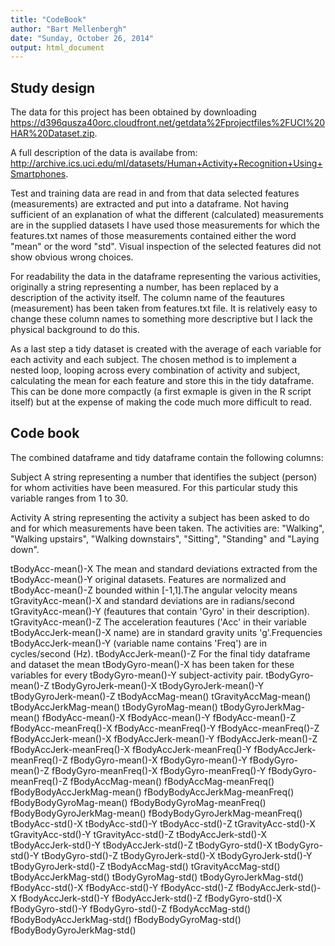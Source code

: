 ```yaml
---
title: "CodeBook"
author: "Bart Mellenbergh"
date: "Sunday, October 26, 2014"
output: html_document
---
```


Study design
------------
The data for this project has been obtained by downloading 
https://d396qusza40orc.cloudfront.net/getdata%2Fprojectfiles%2FUCI%20HAR%20Dataset.zip.

A full description of the data is availabe from:
http://archive.ics.uci.edu/ml/datasets/Human+Activity+Recognition+Using+Smartphones.

Test and training data are read in and from that data selected features
(measurements) are extracted and put into a dataframe. 
Not having sufficient of an explanation of what the different (calculated)
measurements are in the supplied datasets I have used those measurements
for which the features.txt names of those measurements contained either 
the word "mean" or the word "std". Visual inspection of the selected
features did not show obvious wrong choices.

For readability the data in the dataframe representing the various activities, 
originally a string representing a number, has been replaced by a description 
of the activity itself. The column name of the feautures (measurement) has been
taken from features.txt file. It is relatively easy to change these column names
to something more descriptive but I lack the physical background to do this.

As a last step a tidy dataset is created with the average of each variable 
for each activity and each subject. The chosen method is to implement a nested
loop, looping across every combination of activity and subject, calculating
the mean for each feature and store this in the tidy dataframe. This can be 
done more compactly (a first exmaple is given in the R script itself) but at 
the expense of making the code much more difficult to read.


Code book
---------

The combined dataframe and tidy dataframe contain the following columns:

Subject                 A string representing a number that identifies the subject 
                        (person) for whom activities have been measured. For
                        this particular study this variable ranges from 1 to 30.
                        
Activity                A string representing the activity a subject has been asked
                        to do and for which measurements have been taken.
                        The activities are: "Walking", "Walking upstairs",
                        "Walking downstairs", "Sitting", "Standing" and "Laying down".

tBodyAcc-mean()-X       The mean and standard deviations extracted from the
tBodyAcc-mean()-Y       original datasets. Features are normalized and 
tBodyAcc-mean()-Z       bounded within [-1,1].The angular velocity means
tGravityAcc-mean()-X    and standard deviations are in radians/second
tGravityAcc-mean()-Y    (feautures that contain 'Gyro' in their description).
tGravityAcc-mean()-Z    The acceleration feautures ('Acc' in their variable
tBodyAccJerk-mean()-X   name) are in standard gravity units 'g'.Frequencies
tBodyAccJerk-mean()-Y   (variable name contains 'Freq') are in cycles/second (Hz).
tBodyAccJerk-mean()-Z   For the final tidy dataframe and dataset the mean
tBodyGyro-mean()-X      has been taken for these variables for every
tBodyGyro-mean()-Y      subject-activity pair.
tBodyGyro-mean()-Z
tBodyGyroJerk-mean()-X
tBodyGyroJerk-mean()-Y
tBodyGyroJerk-mean()-Z
tBodyAccMag-mean()
tGravityAccMag-mean()
tBodyAccJerkMag-mean()
tBodyGyroMag-mean()
tBodyGyroJerkMag-mean()
fBodyAcc-mean()-X
fBodyAcc-mean()-Y
fBodyAcc-mean()-Z
fBodyAcc-meanFreq()-X
fBodyAcc-meanFreq()-Y
fBodyAcc-meanFreq()-Z
fBodyAccJerk-mean()-X
fBodyAccJerk-mean()-Y
fBodyAccJerk-mean()-Z
fBodyAccJerk-meanFreq()-X
fBodyAccJerk-meanFreq()-Y
fBodyAccJerk-meanFreq()-Z
fBodyGyro-mean()-X
fBodyGyro-mean()-Y
fBodyGyro-mean()-Z
fBodyGyro-meanFreq()-X
fBodyGyro-meanFreq()-Y
fBodyGyro-meanFreq()-Z
fBodyAccMag-mean()
fBodyAccMag-meanFreq()
fBodyBodyAccJerkMag-mean()
fBodyBodyAccJerkMag-meanFreq()
fBodyBodyGyroMag-mean()
fBodyBodyGyroMag-meanFreq()
fBodyBodyGyroJerkMag-mean()
fBodyBodyGyroJerkMag-meanFreq()
tBodyAcc-std()-X
tBodyAcc-std()-Y
tBodyAcc-std()-Z
tGravityAcc-std()-X
tGravityAcc-std()-Y
tGravityAcc-std()-Z
tBodyAccJerk-std()-X
tBodyAccJerk-std()-Y
tBodyAccJerk-std()-Z
tBodyGyro-std()-X
tBodyGyro-std()-Y
tBodyGyro-std()-Z
tBodyGyroJerk-std()-X
tBodyGyroJerk-std()-Y
tBodyGyroJerk-std()-Z
tBodyAccMag-std()
tGravityAccMag-std()
tBodyAccJerkMag-std()
tBodyGyroMag-std()
tBodyGyroJerkMag-std()
fBodyAcc-std()-X
fBodyAcc-std()-Y
fBodyAcc-std()-Z
fBodyAccJerk-std()-X
fBodyAccJerk-std()-Y
fBodyAccJerk-std()-Z
fBodyGyro-std()-X
fBodyGyro-std()-Y
fBodyGyro-std()-Z
fBodyAccMag-std()
fBodyBodyAccJerkMag-std()
fBodyBodyGyroMag-std()
fBodyBodyGyroJerkMag-std()